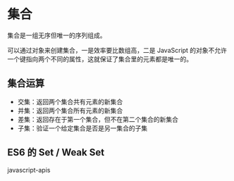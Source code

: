 # 集合

集合是一组无序但唯一的序列组成。

可以通过对象来创建集合，一是效率要比数组高，二是 JavaScript 的对象不允许一个键指向两个不同的属性，这就保证了集合里的元素都是唯一的。

## 集合运算

- 交集：返回两个集合共有元素的新集合
- 并集：返回两个集合所有元素的新集合
- 差集：返回存在于第一个集合，但不在第二个集合的新集合
- 子集：验证一个给定集合是否是另一集合的子集

## ES6 的 Set / Weak Set

javascript-apis
